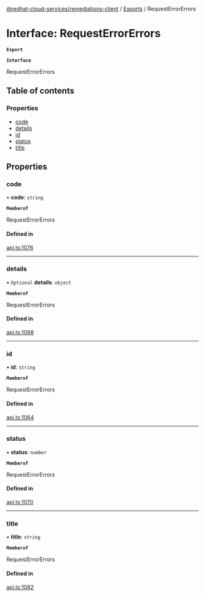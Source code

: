 [@redhat-cloud-services/remediations-client](../README.md) / [Exports](../modules.md) / RequestErrorErrors

# Interface: RequestErrorErrors

**`Export`**

**`Interface`**

RequestErrorErrors

## Table of contents

### Properties

- [code](RequestErrorErrors.md#code)
- [details](RequestErrorErrors.md#details)
- [id](RequestErrorErrors.md#id)
- [status](RequestErrorErrors.md#status)
- [title](RequestErrorErrors.md#title)

## Properties

### code

• **code**: `string`

**`Memberof`**

RequestErrorErrors

#### Defined in

[api.ts:1076](https://github.com/mkholjuraev/javascript-clients/blob/master/packages/remediations/api.ts#L1076)

___

### details

• `Optional` **details**: `object`

**`Memberof`**

RequestErrorErrors

#### Defined in

[api.ts:1088](https://github.com/mkholjuraev/javascript-clients/blob/master/packages/remediations/api.ts#L1088)

___

### id

• **id**: `string`

**`Memberof`**

RequestErrorErrors

#### Defined in

[api.ts:1064](https://github.com/mkholjuraev/javascript-clients/blob/master/packages/remediations/api.ts#L1064)

___

### status

• **status**: `number`

**`Memberof`**

RequestErrorErrors

#### Defined in

[api.ts:1070](https://github.com/mkholjuraev/javascript-clients/blob/master/packages/remediations/api.ts#L1070)

___

### title

• **title**: `string`

**`Memberof`**

RequestErrorErrors

#### Defined in

[api.ts:1082](https://github.com/mkholjuraev/javascript-clients/blob/master/packages/remediations/api.ts#L1082)
